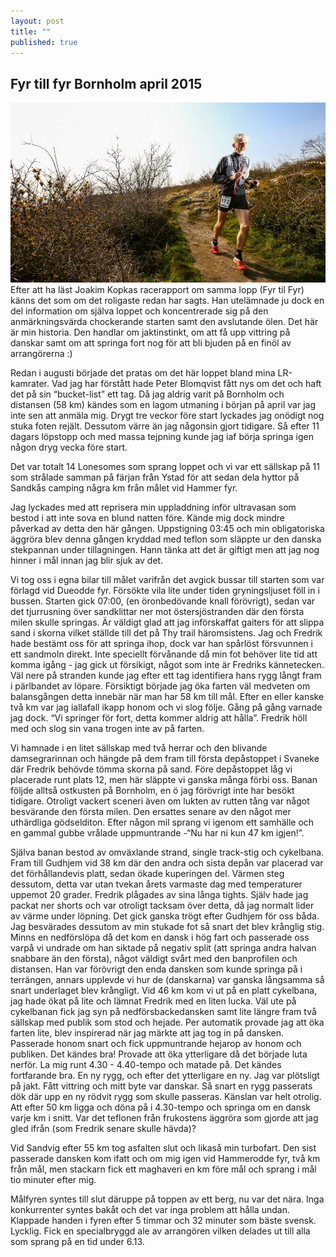 ```yaml
---
layout: post
title: ""
published: true
---
```


## Fyr till fyr Bornholm april 2015
![Screenshot](images/bornholm-omslag.jpg "Screenshot")
Efter att ha läst Joakim Kopkas racerapport om samma lopp (Fyr til Fyr) känns det som om det roligaste redan har sagts. Han utelämnade ju dock en del information om själva loppet och koncentrerade sig på den anmärkningsvärda chockerande starten samt den avslutande ölen. Det här är min historia. Den handlar om jaktinstinkt, om att få upp vittring på danskar samt om att springa fort nog för att bli bjuden på en finöl av arrangörerna :) 

Redan i augusti började det pratas om det här loppet bland mina LR-kamrater. Vad jag har förstått hade Peter Blomqvist fått nys om det och haft det på sin “bucket-list” ett tag. Då jag aldrig varit på Bornholm och distansen (58 km) kändes som en lagom utmaning i början på april var jag inte sen att anmäla mig. Drygt tre veckor före start lyckades jag onödigt nog stuka foten rejält. Dessutom värre än jag någonsin gjort tidigare. Så efter 11 dagars löpstopp och med massa tejpning kunde jag iaf börja springa igen någon dryg vecka före start. 

Det var totalt 14 Lonesomes som sprang loppet och vi var ett sällskap på 11 som strålade samman på färjan från Ystad för att sedan dela hyttor på Sandkås camping några km från målet vid Hammer fyr.

Jag lyckades med att reprisera min uppladdning inför ultravasan som bestod i att inte sova en blund natten före. Kände mig dock mindre påverkad av detta den här gången. Uppstigning 03:45 och min obligatoriska äggröra blev denna gången kryddad med teflon som släppte ur den danska stekpannan under tillagningen. Hann tänka att det är giftigt men att jag nog hinner i mål innan jag blir sjuk av det.

Vi tog oss i egna bilar till målet varifrån det avgick bussar till starten som var förlagd vid Dueodde fyr. Försökte vila lite under tiden gryningsljuset föll in i bussen. Starten gick 07:00, (en öronbedövande knall förövrigt), sedan var det tjurrusning över sandklittar ner mot östersjöstranden där den första milen skulle springas. Är väldigt glad att jag införskaffat gaiters för att slippa sand i skorna vilket ställde till det på Thy trail häromsistens. Jag och Fredrik hade bestämt oss för att springa ihop, dock var han spårlöst försvunnen i ett sandmoln direkt. Inte speciellt förvånande då min fot behöver lite tid att komma igång - jag gick ut försikigt, något som inte är Fredriks kännetecken. Väl nere på stranden kunde jag efter ett tag identifiera hans rygg långt fram i pärlbandet av löpare. Försiktigt började jag öka farten väl medveten om balansgången detta innebär när man har 58 km till mål. Efter en eller kanske två km var jag iallafall ikapp honom och vi slog följe. Gång på gång varnade jag dock. “Vi springer för fort, detta kommer aldrig att hålla”. Fredrik höll med och slog sin vana trogen inte av på farten.

Vi hamnade i en litet sällskap med två herrar och den blivande damsegrarinnan och hängde på dem fram till första depåstoppet i Svaneke där Fredrik behövde tömma skorna på sand. Före depåstoppet låg vi placerade runt plats 12, men här släppte vi ganska många förbi oss. Banan följde alltså ostkusten på Bornholm, en ö jag förövrigt inte har besökt tidigare. Otroligt vackert sceneri även om lukten av rutten tång var något besvärande den första milen. Den ersattes senare av den något mer uthärdliga gödselditon. Efter någon mil sprang vi igenom ett samhälle och en gammal gubbe vrålade uppmuntrande -“Nu har ni kun 47 km igjen!”. 

Själva banan bestod av omväxlande strand, single track-stig och cykelbana. Fram till Gudhjem vid 38 km där den andra och sista depån var placerad var det förhållandevis platt, sedan ökade kuperingen del. Värmen steg dessutom, detta var utan tvekan årets varmaste dag med temperaturer uppemot 20 grader. Fredrik plågades av sina långa tights. Själv hade jag packat ner shorts och var otroligt tacksam över detta, då jag normalt lider av värme under löpning. Det gick ganska trögt efter Gudhjem för oss båda. Jag besvärades dessutom av min stukade fot så snart det blev krånglig stig. Minns en nedförslöpa då det kom en dansk i hög fart och passerade oss varpå vi undrade om han siktade på negativ split (att springa andra halvan snabbare än den första), något väldigt svårt med den banprofilen och distansen. Han var förövrigt den enda dansken som kunde springa på i terrängen, annars upplevde vi hur de (danskarna) var ganska långsamma så snart underlaget blev krångligt. Vid 46 km kom vi ut på en platt cykelbana, jag hade ökat på lite och lämnat Fredrik med en liten lucka. Väl ute på cykelbanan fick jag syn på nedförsbackedansken samt lite längre fram två sällskap med publik som stod och hejade. Per automatik provade jag att öka farten lite, blev inspirerad när jag märkte att jag tog in på dansken. Passerade honom snart och fick uppmuntrande hejarop av honom och publiken. Det kändes bra! Provade att öka ytterligare då det började luta nerför. La mig runt 4.30 - 4.40-tempo och matade på. Det kändes fortfarande bra. En ny rygg, och efter det ytterligare en ny. Jag var plötsligt på jakt. Fått vittring och mitt byte var danskar. Så snart en rygg passerats dök där upp en ny rödvit rygg som skulle passeras. Känslan var helt otrolig. Att efter 50 km ligga och döna på i 4.30-tempo och springa om en dansk varje km i snitt. Var det teflonen från frukostens äggröra som gjorde att jag gled ifrån (som Fredrik senare skulle hävda)? 

Vid Sandvig efter 55 km tog asfalten slut och likaså min turbofart. Den sist passerade dansken kom ifatt och om mig igen vid Hammerodde fyr, två km från mål, men stackarn fick ett maghaveri en km före mål och sprang i mål tio minuter efter mig. 

Målfyren syntes till slut däruppe på toppen av ett berg, nu var det nära. Inga konkurrenter syntes bakåt och det var inga problem att hålla undan. Klappade handen i fyren efter 5 timmar och 32 minuter som bäste svensk. Lycklig. Fick en specialbryggd ale av arrangören vilken delades ut till alla som sprang på en tid under 6.13.